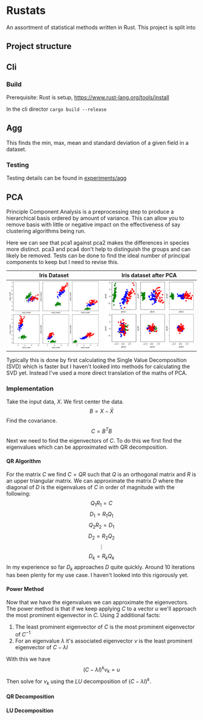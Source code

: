 # Rustats
An assortment of statistical methods written in Rust. This project is split into

## Project structure

## Cli
### Build
Prerequisite: Rust is setup, https://www.rust-lang.org/tools/install

In the cli director `cargo build --release`
## Agg
This finds the min, max, mean and standard deviation of a given field in a dataset.

### Testing
Testing details can be found in [experiments/agg](experiments/agg/README.md)

## PCA
Principle Component Analysis is a preprocessing step to produce a hierarchical basis
ordered by amount of variance. This can allow you to remove basis with little or
negative impact on the effectiveness of say clustering algorithms being run.

Here we can see that pca1 against pca2 makes the differences in species more distinct.
pca3 and pca4 don't help to distinguish the groups and can likely be removed. Tests can
be done to find the ideal number of principal components to keep but I need to revise this.

| Iris Dataset | Iris dataset after PCA |
| - | - |
| ![Iris dataset](experiments/pca/iris.png) | ![Iris dataset after pca](experiments/pca/iris_pca.png) |

Typically this is done by first calculating the Single Value Decomposition (SVD)
which is faster but I haven't looked into methods for calculating the SVD yet.
Instead I've used a more direct translation of the maths of PCA.

### Implementation
Take the input data, $X$. We first center the data.
$$B=X-\bar{X}$$
Find the covariance.
$$C=B^TB$$
Next we need to find the eigenvectors of $C$. To do this we first find the eigenvalues which can be approximated with QR decomposition.

#### QR Algorithm
For the matrix $C$ we find $C=QR$ such that $Q$ is an orthogonal matrix and $R$ is an upper triangular matrix. We can approximate the matrix $D$ where the diagonal of $D$ is the eigenvalues of $C$ in order of magnitude with the following:
$$Q_1R_1=C$$
$$D_1=R_1Q_1$$
$$Q_2R_2=D_1$$
$$D_2=R_2Q_2$$
$$\vdots$$
$$D_k=R_kQ_k$$
In my experience so far $D_k$ approaches $D$ quite quickly. Around 10 iterations has been plenty for my use case. I haven't
looked into this rigorously yet.
#### Power Method
Now that we have the eigenvalues we can approximate the eigenvectors. The power method is that if we keep applying $C$ to a vector $u$ we'll approach the most prominent eigenvector in $C$. Using 2 additional facts:

1) The least prominent eigenvector of $C$ is the most prominent eigenvector of $C^{-1}$
2) For an eigenvalue $\lambda$ it's associated eigenvector $v$ is the least prominent eigenvector of $C-\lambda I$

With this we have
$$(C-\lambda I)^kv_k=u$$
Then solve for $v_k$ using the $LU$ decomposition of $(C-\lambda I)^k$.

#### QR Decomposition
#### LU Decomposition
